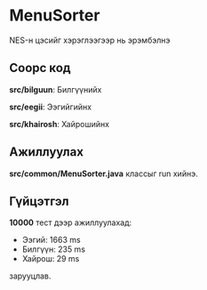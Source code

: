 # MenuSorter
NES-н цэсийг хэрэглээгээр нь эрэмбэлнэ

## Соорс код
**src/bilguun**: Билгүүнийх

**src/eegii**: Ээгийгийнх

**src/khairosh**: Хайрошийнх

## Ажиллуулах

**src/common/MenuSorter.java** классыг run хийнэ.

## Гүйцэтгэл

**10000** тест дээр ажиллуулахад:
- Ээгий: 1663 ms
- Билгүүн: 235 ms
- Хайрош: 29 ms

зарууцлав.